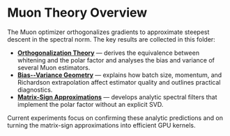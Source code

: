 # Muon Theory Overview

The Muon optimizer orthogonalizes gradients to approximate steepest descent in the spectral norm.
The key results are collected in this folder:

* **[Orthogonalization Theory](orthogonalization_theory.md)** — derives the equivalence between whitening and the polar factor and analyses the bias and variance of several Muon estimators.
* **[Bias--Variance Geometry](bias_variance_geometry.md)** — explains how batch size, momentum, and Richardson extrapolation affect estimator quality and outlines practical diagnostics.
* **[Matrix-Sign Approximations](matrix_sign_approximation.md)** — develops analytic spectral filters that implement the polar factor without an explicit SVD.

Current experiments focus on confirming these analytic predictions and on turning the matrix-sign approximations into efficient GPU kernels.

